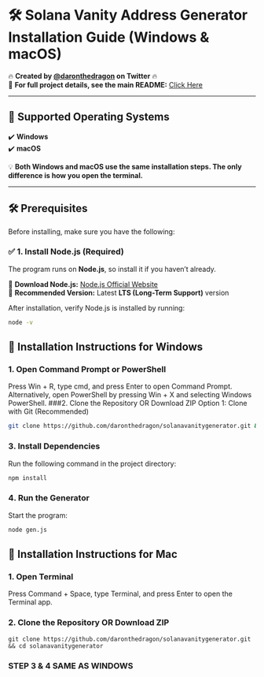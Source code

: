 # 🛠 Solana Vanity Address Generator Installation Guide (Windows & macOS)

🔥 **Created by [@daronthedragon](https://twitter.com/daronthedragon) on Twitter** 🔥  
📖 **For full project details, see the main README:** [Click Here](https://github.com/daronthedragon/solanavanitygenerator/blob/main/README.md)  

---

## 🚀 Supported Operating Systems  
✔️ **Windows**  
✔️ **macOS**  

💡 **Both Windows and macOS use the same installation steps. The only difference is how you open the terminal.**  

---

## 🛠 Prerequisites  
Before installing, make sure you have the following:

### ✅ **1. Install Node.js (Required)**
The program runs on **Node.js**, so install it if you haven’t already.  

🔹 **Download Node.js:** [Node.js Official Website](https://nodejs.org/)  
🔹 **Recommended Version:** Latest **LTS (Long-Term Support)** version  

After installation, verify Node.js is installed by running:
```sh
node -v
```

## 🔹 Installation Instructions for Windows
### 1️. Open Command Prompt or PowerShell
Press Win + R, type cmd, and press Enter to open Command Prompt.
Alternatively, open PowerShell by pressing Win + X and selecting Windows PowerShell.
###2️. Clone the Repository OR Download ZIP
Option 1: Clone with Git (Recommended)
```sh
git clone https://github.com/daronthedragon/solanavanitygenerator.git && cd solanavanitygenerator
```

### 3️. Install Dependencies

Run the following command in the project directory:

```sh
npm install
```
### 4️. Run the Generator
Start the program:
```sh
node gen.js
```

## 🔹 Installation Instructions for Mac

### 1️.  Open Terminal


Press Command + Space, type Terminal, and press Enter to open the Terminal app.

### 2️. Clone the Repository OR Download ZIP
```
git clone https://github.com/daronthedragon/solanavanitygenerator.git && cd solanavanitygenerator
```
### STEP 3 & 4 SAME AS WINDOWS
